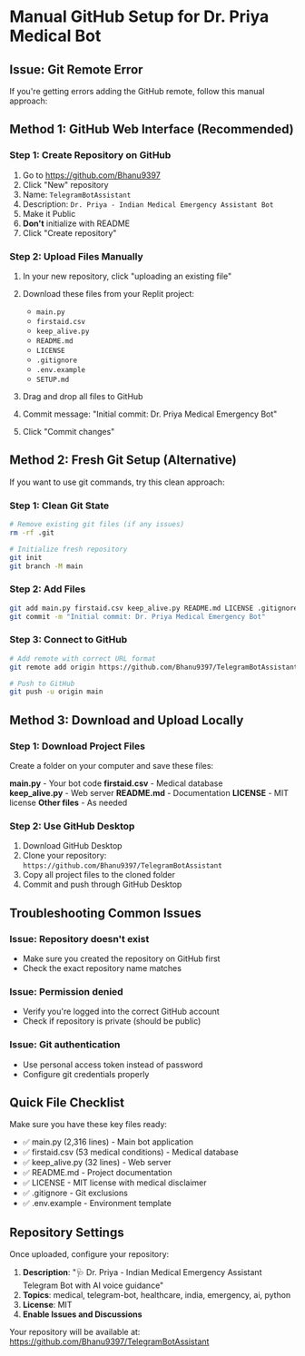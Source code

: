 # Manual GitHub Setup for Dr. Priya Medical Bot

## Issue: Git Remote Error
If you're getting errors adding the GitHub remote, follow this manual approach:

## Method 1: GitHub Web Interface (Recommended)

### Step 1: Create Repository on GitHub
1. Go to https://github.com/Bhanu9397
2. Click "New" repository
3. Name: `TelegramBotAssistant` 
4. Description: `Dr. Priya - Indian Medical Emergency Assistant Bot`
5. Make it Public
6. **Don't** initialize with README
7. Click "Create repository"

### Step 2: Upload Files Manually
1. In your new repository, click "uploading an existing file"
2. Download these files from your Replit project:
   - `main.py`
   - `firstaid.csv`
   - `keep_alive.py`
   - `README.md`
   - `LICENSE`
   - `.gitignore`
   - `.env.example`
   - `SETUP.md`

3. Drag and drop all files to GitHub
4. Commit message: "Initial commit: Dr. Priya Medical Emergency Bot"
5. Click "Commit changes"

## Method 2: Fresh Git Setup (Alternative)

If you want to use git commands, try this clean approach:

### Step 1: Clean Git State
```bash
# Remove existing git files (if any issues)
rm -rf .git

# Initialize fresh repository
git init
git branch -M main
```

### Step 2: Add Files
```bash
git add main.py firstaid.csv keep_alive.py README.md LICENSE .gitignore .env.example
git commit -m "Initial commit: Dr. Priya Medical Emergency Bot"
```

### Step 3: Connect to GitHub
```bash
# Add remote with correct URL format
git remote add origin https://github.com/Bhanu9397/TelegramBotAssistant.git

# Push to GitHub
git push -u origin main
```

## Method 3: Download and Upload Locally

### Step 1: Download Project Files
Create a folder on your computer and save these files:

**main.py** - Your bot code
**firstaid.csv** - Medical database  
**keep_alive.py** - Web server
**README.md** - Documentation
**LICENSE** - MIT license
**Other files** - As needed

### Step 2: Use GitHub Desktop
1. Download GitHub Desktop
2. Clone your repository: `https://github.com/Bhanu9397/TelegramBotAssistant`
3. Copy all project files to the cloned folder
4. Commit and push through GitHub Desktop

## Troubleshooting Common Issues

### Issue: Repository doesn't exist
- Make sure you created the repository on GitHub first
- Check the exact repository name matches

### Issue: Permission denied
- Verify you're logged into the correct GitHub account
- Check if repository is private (should be public)

### Issue: Git authentication
- Use personal access token instead of password
- Configure git credentials properly

## Quick File Checklist

Make sure you have these key files ready:
- ✅ main.py (2,316 lines) - Main bot application
- ✅ firstaid.csv (53 medical conditions) - Medical database
- ✅ keep_alive.py (32 lines) - Web server
- ✅ README.md - Project documentation
- ✅ LICENSE - MIT license with medical disclaimer
- ✅ .gitignore - Git exclusions
- ✅ .env.example - Environment template

## Repository Settings

Once uploaded, configure your repository:
1. **Description**: "🩺 Dr. Priya - Indian Medical Emergency Assistant Telegram Bot with AI voice guidance"
2. **Topics**: medical, telegram-bot, healthcare, india, emergency, ai, python
3. **License**: MIT
4. **Enable Issues and Discussions**

Your repository will be available at:
https://github.com/Bhanu9397/TelegramBotAssistant